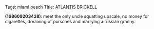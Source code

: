 Tags: miami beach
Title: ATLANTIS BRICKELL  
  
**(168609203438)**: meet the only uncle squatting upscale, no money for cigarettes, dreaming of porsches and marrying a russian granny.